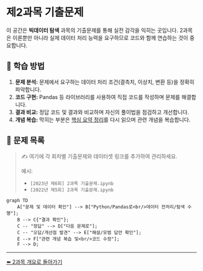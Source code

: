 # 제2과목 기출문제

이 공간은 **빅데이터 탐색** 과목의 기출문제를 통해 실전 감각을 익히는 곳입니다. 2과목은 이론뿐만 아니라 실제 데이터 처리 능력을 요구하므로 코드와 함께 연습하는 것이 중요합니다.

## 🎯 학습 방법

1.  **문제 분석:** 문제에서 요구하는 데이터 처리 조건(결측치, 이상치, 변환 등)을 정확히 파악합니다.
2.  **코드 구현:** Pandas 등 라이브러리를 사용하여 직접 코드를 작성하며 문제를 해결합니다.
3.  **결과 비교:** 정답 코드 및 결과와 비교하며 자신의 풀이법을 점검하고 개선합니다.
4.  **개념 복습:** 막히는 부분은 [핵심 요약 정리](../요약정리/README.md)를 다시 읽으며 관련 개념을 복습합니다.

## 📁 문제 목록

> ✍️ 여기에 각 회차별 기출문제와 데이터셋 링크를 추가하여 관리하세요.
>
> 예시:
>
> - `[2023년 제6회] 2과목 기출문제.ipynb`
> - `[2022년 제5회] 2과목 기출문제.ipynb`

```mermaid
graph TD
    A["문제 및 데이터 확인"] --> B["Python/Pandas로<br/>데이터 전처리/탐색 수행"];
    B --> C{"결과 확인"};
    C -- "정답" --> D["다음 문제로"];
    C -- "오답/개선점 발견" --> E["해설/모범 답안 확인"];
    E --> F["관련 개념 복습 및<br/>코드 수정"];
    F --> D;
```

---

[⬅️ 2과목 개요로 돌아가기](../README.md) 